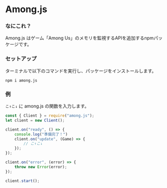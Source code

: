 # Among.js
### なにこれ？
Among.js はゲーム「Among Us」のメモリを監視するAPIを追加するnpmパッケージです。

### セットアップ
ターミナルで以下のコマンドを実行し、パッケージをインストールします。
```
npm i among.js
```

### 例
`こ↑こ↓` に among.js の関数を入力します。
```js
const { Client } = require("among.js");
let client = new Client();

client.on("ready", () => {
	console.log("準備完了！")
	client.on("update", (Game) => {
		// こ↑こ↓
	});
});

client.on("error", (error) => {
	throw new Error(error);
});

client.start();
```
